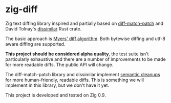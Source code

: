 # zig-diff

Zig text diffing library inspired and partially based on
[diff-match-patch](https://github.com/google/diff-match-patch) and David
Tolnay's [dissimilar](https://github.com/dtolnay/dissimilar) Rust crate.

The basic approach is [Myers' diff
algorithm](https://neil.fraser.name/writing/diff/myers.pdf). Both bytewise
diffing and utf-8 aware diffing are supported.

**This project should be considered alpha quality**, the test suite isn't
particularly exhaustive and there are a number of improvements to be made for
more readable diffs. The public API will change.

The diff-match-patch library and dissimilar implement [semantic
cleanups](https://neil.fraser.name/writing/diff/) for more human-friendly,
readable diffs. This is something we will implement in this library, but we
don't have it yet.

This project is developed and tested on Zig 0.9.
